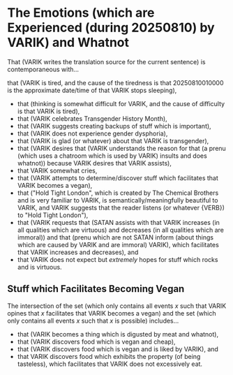 The Emotions (which are Experienced (during 20250810) by VARIK) and Whatnot
===========================================================================

That (VARIK writes the translation source for the current sentence) is contemporaneous with...

that (VARIK is tired, and the cause of the tiredness is that 20250810010000 is the approximate date/time of that VARIK stops sleeping),
* that (thinking is somewhat difficult for VARIK, and the cause of difficulty is that VARIK is tired),
* that (VARIK celebrates Transgender History Month),
* that (VARIK suggests creating backups of stuff which is important),
* that (VARIK does not experience gender dysphoria),
* that (VARIK is glad (or whatever) about that VARIK is transgender),
* that (VARIK desires that (VARIK understands the reason for that (a prenu (which uses a chatroom which is used by VARIK) insults and does whatnot)) because VARIK desires that VARIK assists),
* that VARIK somewhat cries,
* that (VARIK attempts to determine/discover stuff which facilitates that VARIK becomes a vegan),
* that ("Hold Tight London", which is created by The Chemical Brothers and is very familiar to VARIK, is semantically/meaningfully beautiful to VARIK, and VARIK suggests that the reader listens (or whatever {VERB}) to "Hold Tight London"),
* that (VARIK requests that (SATAN assists with that VARIK increases (in all qualities which are virtuous) and decreases (in all qualities which are immoral)) and that (prenu which are not SATAN inform (about things which are caused by VARIK and are immoral) VARIK), which facilitates that VARIK increases and decreases), and
* that VARIK does not expect but _extremely_ hopes for stuff which rocks and is virtuous.

## Stuff which Facilitates Becoming Vegan
The intersection of the set (which only contains all events $x$ such that VARIK opines that $x$ facilitates that VARIK becomes a vegan) and the set (which only contains all events $x$ such that $x$ is possible) includes...

* that (VARIK becomes a thing which is digusted by meat and whatnot),
* that (VARIK discovers food which is vegan and cheap),
* that (VARIK discovers food which is vegan and is liked by VARIK), and
* that VARIK discovers food which exhibits the property (of being tasteless), which facilitates that VARIK does not excessively eat.
